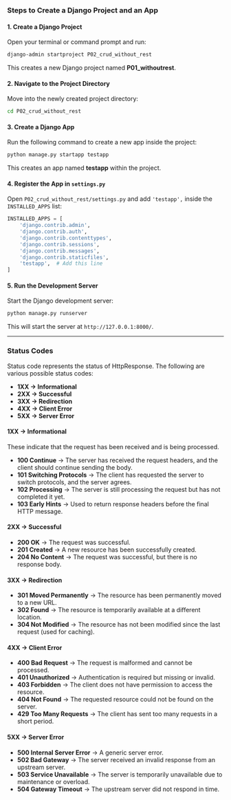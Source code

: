
### **Steps to Create a Django Project and an App**  

#### **1. Create a Django Project**  
Open your terminal or command prompt and run:  
```sh
django-admin startproject P02_crud_without_rest
```
This creates a new Django project named **P01_withoutrest**.  

#### **2. Navigate to the Project Directory**  
Move into the newly created project directory:  
```sh
cd P02_crud_without_rest
```

#### **3. Create a Django App**  
Run the following command to create a new app inside the project:  
```sh
python manage.py startapp testapp
```
This creates an app named **testapp** within the project.

#### **4. Register the App in `settings.py`**  
Open `P02_crud_without_rest/settings.py` and add `'testapp',` inside the `INSTALLED_APPS` list:  
```python
INSTALLED_APPS = [
    'django.contrib.admin',
    'django.contrib.auth',
    'django.contrib.contenttypes',
    'django.contrib.sessions',
    'django.contrib.messages',
    'django.contrib.staticfiles',
    'testapp',  # Add this line
]
```

#### **5. Run the Development Server**  
Start the Django development server:  
```sh
python manage.py runserver
```
This will start the server at `http://127.0.0.1:8000/`.  

---


### **Status Codes**

Status code represents the status of HttpResponse. The following are various possible status codes:

- **1XX → Informational**  
- **2XX → Successful**  
- **3XX → Redirection**  
- **4XX → Client Error**  
- **5XX → Server Error**  



#### **1XX → Informational**  
These indicate that the request has been received and is being processed.  
- **100 Continue** → The server has received the request headers, and the client should continue sending the body.  
- **101 Switching Protocols** → The client has requested the server to switch protocols, and the server agrees.  
- **102 Processing** → The server is still processing the request but has not completed it yet.  
- **103 Early Hints** → Used to return response headers before the final HTTP message.

#### **2XX → Successful**  
- **200 OK** → The request was successful.  
- **201 Created** → A new resource has been successfully created.  
- **204 No Content** → The request was successful, but there is no response body.  

#### **3XX → Redirection**  
- **301 Moved Permanently** → The resource has been permanently moved to a new URL.  
- **302 Found** → The resource is temporarily available at a different location.  
- **304 Not Modified** → The resource has not been modified since the last request (used for caching).  

#### **4XX → Client Error**  
- **400 Bad Request** → The request is malformed and cannot be processed.  
- **401 Unauthorized** → Authentication is required but missing or invalid.  
- **403 Forbidden** → The client does not have permission to access the resource.  
- **404 Not Found** → The requested resource could not be found on the server.  
- **429 Too Many Requests** → The client has sent too many requests in a short period.  

#### **5XX → Server Error**  
- **500 Internal Server Error** → A generic server error.  
- **502 Bad Gateway** → The server received an invalid response from an upstream server.  
- **503 Service Unavailable** → The server is temporarily unavailable due to maintenance or overload.  
- **504 Gateway Timeout** → The upstream server did not respond in time.  
